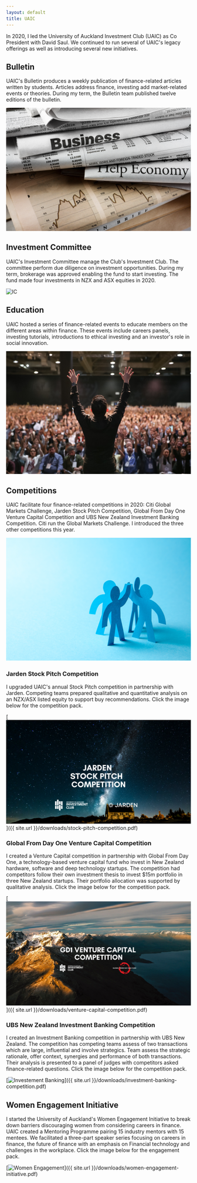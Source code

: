 ```yaml
---
layout: default
title: UAIC
---
```


In 2020, I led the University of Auckland Investment Club (UAIC) as Co President with David Saul. We continued to run several of UAIC's legacy offerings as well as introducing several new initiatives.

## **Bulletin**
UAIC's Bulletin produces a weekly publication of finance-related articles written by students. Articles address finance, investing add  market-related events or theories. During my term, the Bulletin team published twelve editions of the bulletin.

![ Bulletin](/assets/images/bulletin.jpeg)

## **Investment Committee**
UAIC's Investment Committee manage the Club's Investment Club. The committee perform due diligence on investment opportunities.
During my term, brokerage was approved enabling the fund to start investing. The fund made four investments in NZX and ASX equities in 2020. 

![ IC ](/assets/images/IC.jpeg)

## **Education**
UAIC hosted a series of finance-related events to educate members on the different areas within finance. These events include careers panels, investing tutorials, introductions to ethical investing and an investor's role in social innovation.

![ Education ](/assets/images/education.jpeg)

## **Competitions**
UAIC facilitate four finance-related competitions in 2020: Citi Global Markets Challenge, Jarden Stock Pitch Competition, Global From Day One Venture Capital Competition and UBS New Zealand Investment Banking Competition. Citi run the Global Markets Challenge. I introduced the three other competitions this year.

![ Competitions](/assets/images/comps.jpeg)

### **Jarden Stock Pitch Competition**
I upgraded UAIC's annual Stock Pitch competition in partnership with Jarden. Competing teams prepared qualitative and
quantitative analysis on an NZX/ASX listed equity to support buy recommendations. Click the image below for the competition pack.

[![Stock Pitch](/assets/images/sp.png)]({{ site.url }}/downloads/stock-pitch-competition.pdf)

### **Global From Day One Venture Capital Competition**
I created a Venture Capital competition in partnership with Global From Day One, a technology-based venture capital fund who invest in
New Zealand hardware, software and deep technology startups. The competition had competitors follow their own investment thesis to invest $15m portfolio in three New Zealand startups. Their portfolio allocation was supported by qualitative analysis. Click the image below for the competition pack.


[![Venture Capital](/assets/images/VC.png)]({{ site.url }}/downloads/venture-capital-competition.pdf)

### **UBS New Zealand Investment Banking Competition**
I created an Investment Banking competition in partnership with UBS New Zealand. The competition has competing teams assess of two transactions which are large, influential and involve strategics. Team assess the strategic rationale, offer context, synergies and performance of both transactions. Their analysis is presented to a panel of judges with competitors asked finance-related questions.  Click the image below for the competition pack.

[![Investement Banking](/assets/images/IB.png)]({{ site.url }}/downloads/investment-banking-competition.pdf)

## **Women Engagement Initiative**

I started the University of Auckland's Women Engagement Initiative to break down barriers discouraging women from considering careers in finance. UAIC created a Mentoring Programme pairing 15 industry mentors with 15 mentees. We facilitated a three-part speaker series focusing on careers in finance, the future of finance with an emphasis on Financial technology and challenges in the workplace. Click the image below for the engagement pack.
 

[![Women Engagement](/assets/images/wei.jpeg)]({{ site.url }}/downloads/women-engagement-initiative.pdf)



